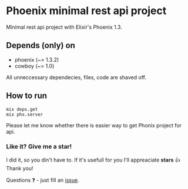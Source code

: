 # Phoenix minimal rest api project
Minimal rest api project with Elixir's Phoenix 1.3. 

## Depends (only) on
 * phoenix (~> 1.3.2)
 * cowboy (~> 1.0)

All unneccessary dependecies, files, code are shaved off.

## How to run 
```
mix deps.get
mix phx.server
```

Please let me know whether there is easier way to get Phonix project for api.

### Like it? Give me a star!
I did it, so you din't have to. If it's usefull for you I'll appreaciate **stars** :+1: Thank you!

Questions :question: - just fill an [issue](https://github.com/pnowosie/phoenix-minimal-rest-api/issues/new).